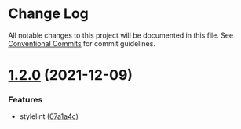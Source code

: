 # Change Log

All notable changes to this project will be documented in this file.
See [Conventional Commits](https://conventionalcommits.org) for commit guidelines.

# [1.2.0](https://github.com/jingjing20/eslint-config-jing/compare/v1.1.0...v1.2.0) (2021-12-09)


### Features

* stylelint ([07a1a4c](https://github.com/jingjing20/eslint-config-jing/commit/07a1a4cc07c808e2a449fe521a2f65ce642c7407))
